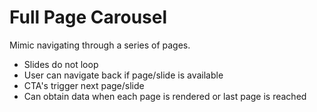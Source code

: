 # Full Page Carousel

Mimic navigating through a series of pages.

- Slides do not loop
- User can navigate back if page/slide is available
- CTA's trigger next page/slide
- Can obtain data when each page is rendered or last page is reached

